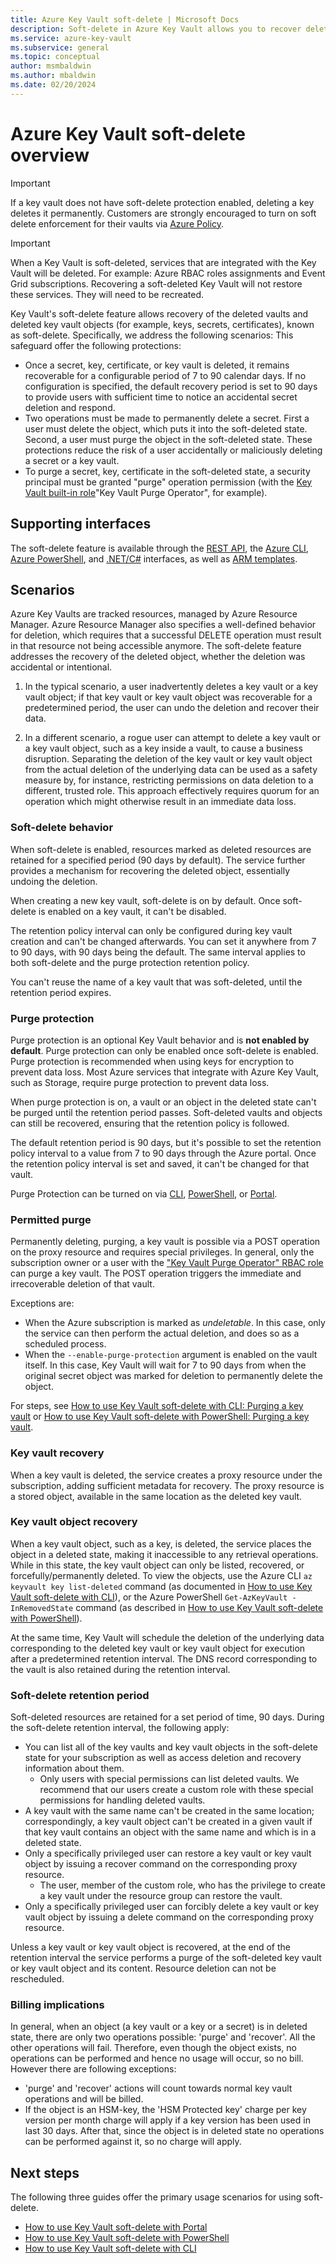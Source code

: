 ```yaml
---
title: Azure Key Vault soft-delete | Microsoft Docs
description: Soft-delete in Azure Key Vault allows you to recover deleted key vaults and key vault objects, such as keys, secrets, and certificates.
ms.service: azure-key-vault
ms.subservice: general
ms.topic: conceptual
author: msmbaldwin
ms.author: mbaldwin
ms.date: 02/20/2024
---
```


# Azure Key Vault soft-delete overview

> [!IMPORTANT]
> If a key vault does not have soft-delete protection enabled, deleting a key deletes it permanently. Customers are strongly encouraged to turn on soft delete enforcement for their vaults via [Azure Policy](https://learn.microsoft.com/en-us/azure/key-vault/policy-reference).

> [!IMPORTANT]
> When a Key Vault is soft-deleted, services that are integrated with the Key Vault will be deleted. For example: Azure RBAC roles assignments and Event Grid subscriptions. Recovering a soft-deleted Key Vault will not restore these services. They will need to be recreated.

Key Vault's soft-delete feature allows recovery of the deleted vaults and deleted key vault objects (for example, keys, secrets, certificates), known as soft-delete. Specifically, we address the following scenarios:  This safeguard offer the following protections:

- Once a secret, key, certificate, or key vault is deleted, it remains recoverable for a configurable period of 7 to 90 calendar days. If no configuration is specified, the default recovery period is set to 90 days to provide users with sufficient time to notice an accidental secret deletion and respond.
- Two operations must be made to permanently delete a secret. First a user must delete the object, which puts it into the soft-deleted state. Second, a user must purge the object in the soft-deleted state. These protections reduce the risk of a user accidentally or maliciously deleting a secret or a key vault.  
- To purge a secret, key, certificate in the soft-deleted state, a security principal must be granted "purge" operation permission (with the [Key Vault built-in role](rbac-guide.md#azure-built-in-roles-for-key-vault-data-plane-operations )"Key Vault Purge Operator", for example).

## Supporting interfaces

The soft-delete feature is available through the [REST API](/rest/api/keyvault/), the [Azure CLI](./key-vault-recovery.md), [Azure PowerShell](./key-vault-recovery.md), and [.NET/C#](/dotnet/api/microsoft.azure.keyvault) interfaces, as well as [ARM templates](/azure/templates/microsoft.keyvault/2019-09-01/vaults).

## Scenarios

Azure Key Vaults are tracked resources, managed by Azure Resource Manager. Azure Resource Manager also specifies a well-defined behavior for deletion, which requires that a successful DELETE operation must result in that resource not being accessible anymore. The soft-delete feature addresses the recovery of the deleted object, whether the deletion was accidental or intentional.

1. In the typical scenario, a user inadvertently deletes a key vault or a key vault object; if that key vault or key vault object was recoverable for a predetermined period, the user can undo the deletion and recover their data.

2. In a different scenario, a rogue user can attempt to delete a key vault or a key vault object, such as a key inside a vault, to cause a business disruption. Separating the deletion of the key vault or key vault object from the actual deletion of the underlying data can be used as a safety measure by, for instance, restricting permissions on data deletion to a different, trusted role. This approach effectively requires quorum for an operation which might otherwise result in an immediate data loss.

### Soft-delete behavior

When soft-delete is enabled, resources marked as deleted resources are retained for a specified period (90 days by default). The service further provides a mechanism for recovering the deleted object, essentially undoing the deletion.

When creating a new key vault, soft-delete is on by default. Once soft-delete is enabled on a key vault, it can't be disabled.

The retention policy interval can only be configured during key vault creation and can't be changed afterwards. You can set it anywhere from 7 to 90 days, with 90 days being the default. The same interval applies to both soft-delete and the purge protection retention policy.

You can't reuse the name of a key vault that was soft-deleted, until the retention period expires.

### Purge protection

Purge protection is an optional Key Vault behavior and is **not enabled by default**. Purge protection can only be enabled once soft-delete is enabled. Purge protection is recommended when using keys for encryption to prevent data loss. Most Azure services that integrate with Azure Key Vault, such as Storage, require purge protection to prevent data loss.

When purge protection is on, a vault or an object in the deleted state can't be purged until the retention period passes. Soft-deleted vaults and objects can still be recovered, ensuring that the retention policy is followed.

The default retention period is 90 days, but it's possible to set the retention policy interval to a value from 7 to 90 days through the Azure portal. Once the retention policy interval is set and saved, it can't be changed for that vault.

Purge Protection can be turned on via [CLI](./key-vault-recovery.md?tabs=azure-cli), [PowerShell](./key-vault-recovery.md?tabs=azure-powershell), or [Portal](./key-vault-recovery.md?tabs=azure-portal).

### Permitted purge

Permanently deleting, purging, a key vault is possible via a POST operation on the proxy resource and requires special privileges. In general, only the subscription owner or a user with the ["Key Vault Purge Operator" RBAC role](rbac-guide.md#azure-built-in-roles-for-key-vault-data-plane-operations) can purge a key vault. The POST operation triggers the immediate and irrecoverable deletion of that vault.

Exceptions are:
- When the Azure subscription is marked as *undeletable*. In this case, only the service can then perform the actual deletion, and does so as a scheduled process. 
- When the `--enable-purge-protection` argument is enabled on the vault itself. In this case, Key Vault will wait for 7 to 90 days from when the original secret object was marked for deletion to permanently delete the object.

For steps, see [How to use Key Vault soft-delete with CLI: Purging a key vault](./key-vault-recovery.md?tabs=azure-cli#key-vault-cli) or [How to use Key Vault soft-delete with PowerShell: Purging a key vault](./key-vault-recovery.md?tabs=azure-powershell#key-vault-powershell).

### Key vault recovery

When a key vault is deleted, the service creates a proxy resource under the subscription, adding sufficient metadata for recovery. The proxy resource is a stored object, available in the same location as the deleted key vault. 

### Key vault object recovery

When a key vault object, such as a key, is deleted, the service places the object in a deleted state, making it inaccessible to any retrieval operations. While in this state, the key vault object can only be listed, recovered, or forcefully/permanently deleted. To view the objects, use the Azure CLI `az keyvault key list-deleted` command (as documented in [How to use Key Vault soft-delete with CLI](./key-vault-recovery.md)), or the Azure PowerShell `Get-AzKeyVault -InRemovedState` command (as described in [How to use Key Vault soft-delete with PowerShell](./key-vault-recovery.md?tabs=azure-powershell#key-vault-powershell)).  

At the same time, Key Vault will schedule the deletion of the underlying data corresponding to the deleted key vault or key vault object for execution after a predetermined retention interval. The DNS record corresponding to the vault is also retained during the retention interval.

### Soft-delete retention period

Soft-deleted resources are retained for a set period of time, 90 days. During the soft-delete retention interval, the following apply:

- You can list all of the key vaults and key vault objects in the soft-delete state for your subscription as well as access deletion and recovery information about them.
  - Only users with special permissions can list deleted vaults. We recommend that our users create a custom role with these special permissions for handling deleted vaults.
- A key vault with the same name can't be created in the same location; correspondingly, a key vault object can't be created in a given vault if that key vault contains an object with the same name and which is in a deleted state.
- Only a specifically privileged user can restore a key vault or key vault object by issuing a recover command on the corresponding proxy resource.
  - The user, member of the custom role, who has the privilege to create a key vault under the resource group can restore the vault.
- Only a specifically privileged user can forcibly delete a key vault or key vault object by issuing a delete command on the corresponding proxy resource.

Unless a key vault or key vault object is recovered, at the end of the retention interval the service performs a purge of the soft-deleted key vault or key vault object and its content. Resource deletion can not be rescheduled.

### Billing implications

In general, when an object (a key vault or a key or a secret) is in deleted state, there are only two operations possible: 'purge' and 'recover'. All the other operations will fail. Therefore, even though the object exists, no operations can be performed and hence no usage will occur, so no bill. However there are following exceptions:

- 'purge' and 'recover' actions will count towards normal key vault operations and will be billed.
- If the object is an HSM-key, the 'HSM Protected key' charge per key version per month charge will apply if a key version has been used in last 30 days. After that, since the object is in deleted state no operations can be performed against it, so no charge will apply.

## Next steps

The following three guides offer the primary usage scenarios for using soft-delete.

- [How to use Key Vault soft-delete with Portal](./key-vault-recovery.md?tabs=azure-portal)
- [How to use Key Vault soft-delete with PowerShell](./key-vault-recovery.md?tabs=azure-powershell) 
- [How to use Key Vault soft-delete with CLI](./key-vault-recovery.md?tabs=azure-cli)
